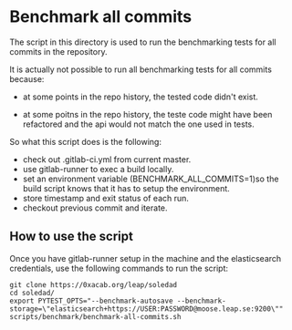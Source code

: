 Benchmark all commits
=====================

The script in this directory is used to run the benchmarking tests for all
commits in the repository.

It is actually not possible to run all benchmarking tests for all commits
because:

  - at some points in the repo history, the tested code didn't exist.

  - at some poitns in the repo history, the teste code might have been
    refactored and the api would not match the one used in tests.

So what this script does is the following:

  - check out .gitlab-ci.yml from current master.
  - use gitlab-runner to exec a build locally.
  - set an environment variable (BENCHMARK_ALL_COMMITS=1)so the build script
    knows that it has to setup the environment.
  - store timestamp and exit status of each run.
  - checkout previous commit and iterate.

How to use the script
---------------------

Once you have gitlab-runner setup in the machine and the elasticsearch
credentials, use the following commands to run the script:

    git clone https://0xacab.org/leap/soledad
    cd soledad/
    export PYTEST_OPTS="--benchmark-autosave --benchmark-storage=\"elasticsearch+https://USER:PASSWORD@moose.leap.se:9200\""
    scripts/benchmark/benchmark-all-commits.sh
